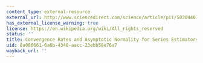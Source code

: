 ```yaml
---
content_type: external-resource
external_url: http://www.sciencedirect.com/science/article/pii/S0304407697000110
has_external_license_warning: true
license: https://en.wikipedia.org/wiki/All_rights_reserved
status: ''
title: Convergence Rates and Asymptotic Normality for Series Estimators
uid: 8a086661-6a6b-4348-aacc-23ebb58e76a7
wayback_url: ''
---
```

